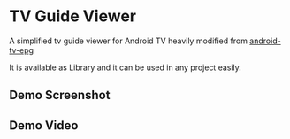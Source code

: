 # TV Guide Viewer

A simplified tv guide viewer for Android TV heavily modified
from [android-tv-epg](https://github.com/korre/android-tv-epg)

It is available as Library and it can be used in any project easily.

## Demo Screenshot

[](demo.png)

## Demo Video
[](demo.mp4)


